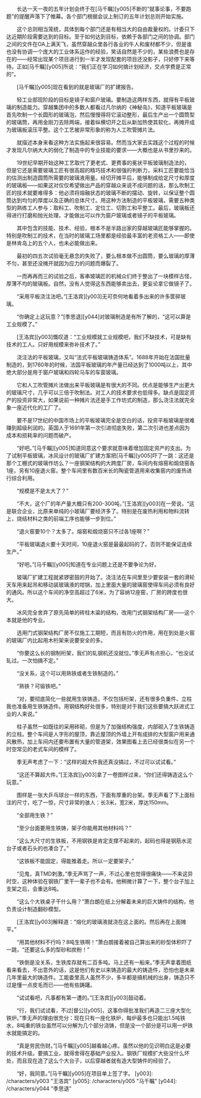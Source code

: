 　　长达一天一夜的五年计划会终于在[马千瞩][y005]不断的“就事论事，不要跑题”的提醒声落下了帷幕。各个部门根据会议上制订的五年计划总则开始实施。

　　这个总则相当笼统，具体到每个部门还是有相当大的自由裁量权的。计委只下达近期阶段需要达到的目标。至于如何达到目标，依赖于各部门之间的协调。部门之间的文件在OA上满天飞，虽然穿越众里各行各业的牛人和废材都不少，但是谁也没有协调一个庞大的工业体系运作的经验，笑话自然是不少的，某些浪费也是存在的——经常出现某个项目进行到一半才发现配套的项目还没影子，只好停下来等待。正如[马千瞩][y005]所说：“我们正在学习如何搞计划经济，交点学费是正常的”。

　　[马千瞩][y005]现在看到的就是玻璃厂的扩建报告。

　　轻工业部现阶段的目标是镜子和窗户玻璃。要制造这两样东西，就得有平板玻璃的制造能力。穿越集团中的多数人都看过凡尔纳的《神秘岛》，知道平板玻璃是首先吹制一个长圆形的玻璃泡，然后慢慢得将它滚动整形，最后生产出一个圆筒型的玻璃筒，再用金刚刀去除两端，接着纵横切开之后从新加热使其软化，再摊开成为玻璃板滚压平整。这个工艺被非常形象的称为人工吹管摊片法。

　　就描述本身来看这种方法实施起来很容易。然而当大家去实践这个过程的时候才发现凡尔纳大大的弱化了制造中的专业技能的要求——大概也是从书里抄来的。

　　19世纪早期开始这种工艺取代了更老式、更费事的冕状平板玻璃制造法的，但是它还是需要玻璃工匠有很高超的精巧技术和很强的判断力，采料工匠要能恰当的估测出制造圆筒所需要的玻璃液用量。经切开摊平后，能够制成给定尺寸和厚度的玻璃板——如果这对仅仅希望做出产品的穿越众来说不成问题的话，那么吹制工匠的技术就要难得多：他必须将熔融状态的玻璃不断的摆动、旋转，以保证整个圆筒达到均匀的厚度以及正确的总体尺寸。用这种方法制造的平板玻璃，需要五种类型的熟练工人参与：取料工、吹制工、定位工、切割工和平整工。最后，玻璃板还得进行打磨和抛光处理，才能做出可以作为窗户玻璃或者镜子的平板玻璃。

　　其中包含的技能、技术、经验，根本不是半路出家的穿越玻璃匠能够掌握的。特别是吹制工的技术，在当时的玻璃工场里都是经验最丰富的老资格工人——即使是林肯岛上的五个人，也未必能做出来。

　　最初的四五次试验毫无悬念的失败了，要么根本做不出圆筒，要么玻璃的厚薄不匀，甚至还没摊开就因为应力的问题而爆裂了。

　　一而再再而三的试验之后，客串玻璃匠的机械众们终于整出了一块模样古怪，厚薄不均的玻璃板。自然，没有人觉得这东西能够卖出去，更妄论拿它做镜子了。

　　“采用平板浇注法吧。”[王洛宾][y003]无可奈何地看着多出来的许多筐碎玻璃。

　　“你确定上这玩意？”[季思退][y044]对玻璃制造是有所了解的，“这可以算是工业规模了。”

　　[王洛宾][y003]慨叹道：“工业规模就工业规模吧，我们不缺技术，可是缺有技术的工人。只好用规模来弥补技术了。”

　　浇注法的平板玻璃，又叫“法式平板玻璃铸造体系”。1688年开始在法国批量制造的，到1760年的时候，法国平板玻璃的年产量已经达到了1000吨以上，其中绝大部分是用于窗户玻璃和四轮马车的车窗玻璃。

　　它和人工吹管摊片法做出来平板玻璃是有很大的不同。优点是能够生产出更大的玻璃尺寸，几乎可以三倍于吹制法。对工人的技术要求也低得多。缺点是固定资产的投资非常大，如果说前一种摊片法还是手工作坊式的制造，那么浇注法就完全象一座近代化的工厂了。

　　要不是17世纪的中国市场上的平板玻璃完全是空白的话，投资平板玻璃是很难赚到超级利润的。英国人于1691年第一次引进彻底失败，第二次引进也差点因为成本和损耗率的问题而破产。

　　“好吧。”[马千瞩][y005]知道同意这个要求就意味着增加固定资产的支出。为了试制平板玻璃，冰风设计的玻璃厂扩建方案把[马千瞩][y005]吓了一跳：这还是那个工棚式的玻璃作坊么？一座钢架结构的大跨度厂房，车间内有熔窑和煅烧窑各1座，另有10座退火窑。整个车间里有数百米长的陶瓷管道用来收集窑内的废热进行综合利用。

　　“规模是不是太大了？”

　　“不大，这个厂的年产量大概只有200-300吨，”[王洛宾][y003]在一旁说，“这是联合企业，比原来单纯的小玻璃厂要经济多了。特别是在废热利用和物料流转上，烧结材料之类的前端工序也能够一步到位。”

　　“退火窑要10个？太多了。熔窑和煅烧窑只不过各1座啊？”

　　“平板玻璃退火要十天时间，10座退火窑是最最起码的了。否则不能保证连续生产。”

　　“好吧。”[马千瞩][y005]知道在专业问题上还是不要争论为好。

　　玻璃厂扩建工程就紧锣密鼓的开始了。浇注法在车间里至少要安装一套的滑轮天车用来起吊和移动装玻璃液的坩锅，加上里面大量的玻璃窑使得车间必须有良好的通风。所以这个车间的净空高超过了6米，为了容纳12座窑，厂房的跨度也很大。

　　冰风完全舍弃了原先简单的砖柱木粱的结构，改用门式钢架结构厂房——这个本就是他的专业。

　　选用门式钢架结构厂房不仅施工工期短，而且有防火的作用，用在到处是火窑的玻璃厂内比起用木桁架来说要安全的多。

　　“你要这么长的钢制桁架，我们的轧钢机还没就位。”季无声有点担心，“也没试轧过。一次怕搞不定。”

　　“没关系，这个可以用熟铁或者生铁制造的。”

　　“熟铁？可锻铁吧。”

　　“对，要彻底简化一些就用生铁铸造，不仅包括桁架，还有很多负重件、立柱我也准备用生铁铸造件。用钢结构好处很多，特别是对于我们这些要搞大跃进式工业的人来说。”

　　柱子虽然一如既往的采用砖砌，但是为了加强结构强度，内部砌入了生铁铸造的立柱。整个车间是人字形的屋顶，靠近屋顶的外墙上开有成排的大型窗户用来通风散热，加上车间内还要布置有大量的管道架，效果图看上去已经很类似在另一个时空常见的老式车间的模样了。

　　季无声考虑了一下：“这样的超大件我还真没搞过，不过可以试试看。”

　　“这还不算超大件。”[王洛宾][y003]拿了一卷图样过来，“你们还得铸造这么个玩意。”

　　图样是一张大乒乓球台一样的东西，下面有厚重的台架。季无声看了下上面标注的尺寸，吃了一惊，尺寸非常的骇人：长3米，宽2米，厚达150mm。

　　“全部用生铁？”

　　“至少台面要用生铁铸，架子你能用其他材料吗？”

　　“这么大尺寸的生铁板，不用钢铁是肯定支撑不起来的，起码也得是钢筋水泥台子或者石头的也凑合了。”

　　“这铁板不能固定，得能推着走。所以一定要架子。”

　　“见鬼，真TMD刺激。”季无声骂了一声，不过心里也觉得很痛快——不来这异时空，这种体验在钢铁厂里干一辈子也不会有。他稍微计算了一下，整个台子加上支架之后，会重达8吨。

　　“这么个大铁桌子干什么用？”萧白朗在纸上分解着未来的巨大铸件的结构，他负责设计制造翻砂模型。

　　[王洛宾][y003]解释道：“熔化的玻璃液就浇在这上面的。然后再在上面摊平。”

　　“用其他材料不行吗？8吨生铁啊！”萧白朗接着被自己算出来的砂型体积吓了一跳，“还要这么多的型砂和炭粉！”

　　“铁倒是没关系，生铁库存就有二百多吨。马上还有一船来。”季无声拿着图纸看来看去，不出意外的话，这是他们有史以来铸造的最大的铸造件，恐怕也是未来几年里最大的铸造件。工能委里高人虽然不少，多半都是搞机械的出身，铸造只不过是懂一点皮毛而已——他有些踌躇。

　　“试试看吧，凡事都有第一遭的。”[王洛宾][y003]鼓动着。

　　“行，我们试试看，不过[督公][y005]，这事你得批准我们再造二三座大型化铁炉。”季无声的理由很充分：现在只有一座化铁炉，每炉最多也只能出1.5吨铁水，8吨重的铁台虽然可以分解为几个部分浇铸，但是没一个部分是可以用一炉铁水就能搞定的。

　　“真是劳民伤财。”[马千瞩][y005]越看越心疼。虽然以他的见识明白这是必要的技术升级。要搞工业，就得舍得在基础产业投入。钢铁厂规模扩大些没什么坏处，而且现在造了这么个大台子，以后穿越者就有造大型铸件的经验了。

　　“好，我同意。”[马千瞩][y005]在项目单上签了字。
[y003]: /characters/y003 "王洛宾"
[y005]: /characters/y005 "马千瞩"
[y044]: /characters/y044 "季思退"
